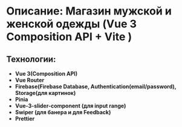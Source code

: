 # Описание: Магазин мужской и женской одежды (Vue 3 Composition API + Vite )

## Технологии:

- **Vue 3(Composition API)**
- **Vue Router**
- **Firebase(Firebase Database, Authentication(email/password), Storage(для картинок)** 
- **Pinia**
- **Vue-3-slider-component (для input range)** 
- **Swiper (для банера и для Feedback)** 
- **Prettier** 

